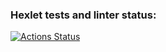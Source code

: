 ### Hexlet tests and linter status:
[![Actions Status](https://github.com/EvgenyPerevera/data-analytics-project-92/actions/workflows/hexlet-check.yml/badge.svg)](https://github.com/EvgenyPerevera/data-analytics-project-92/actions)